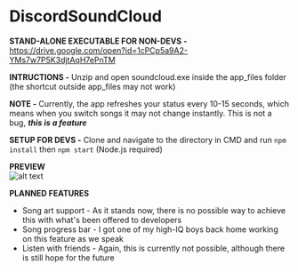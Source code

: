 # DiscordSoundCloud

**STAND-ALONE EXECUTABLE FOR NON-DEVS -** 
https://drive.google.com/open?id=1cPCp5a9A2-YMs7w7P5K3djtAqH7ePnTM

**INTRUCTIONS -** Unzip and open soundcloud.exe inside the app_files folder (the shortcut outside app_files may not work)

**NOTE -** Currently, the app refreshes your status every 10-15 seconds, which means when you switch songs it may not change instantly. This is not a bug, **_this is a feature_**

**SETUP FOR DEVS -** Clone and navigate to the directory in CMD and run 
```npm install```
then
```npm start``` (Node.js required)
 
**PREVIEW**                                            
![alt text](https://i.imgur.com/ISYXzh0.png)

**PLANNED FEATURES**
- Song art support - As it stands now, there is no possible way to achieve this with what's been offered to developers
- Song progress bar - I got one of my high-IQ boys back home working on this feature as we speak
- Listen with friends - Again, this is currently not possible, although there is still hope for the future
